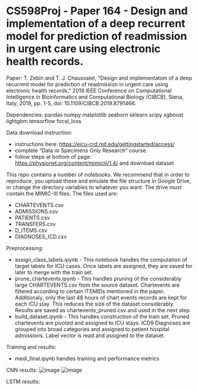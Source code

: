 # CS598Proj - Paper 164 - Design and implementation of a deep recurrent model for prediction of readmission in urgent care using electronic health records.

Paper:
T. Zebin and T. J. Chaussalet, "Design and implementation of a deep recurrent model for prediction of readmission in urgent care using electronic health records," 2019 IEEE Conference on Computational Intelligence in Bioinformatics and Computational Biology (CIBCB), Siena, Italy, 2019, pp. 1-5, doi: 10.1109/CIBCB.2019.8791466.

Dependencies: 
pandas
numpy
matplotlib
seaborn
sklearn
scipy
xgboost
lightgbm
tensorflow
focal_loss

Data download instruction: 
- instructions here: https://eicu-crd.mit.edu/gettingstarted/access/
- complete “Data or Specimens Only Research” course.
- follow steps at bottom of page: https://physionet.org/content/mimiciii/1.4/ and download dataset

This repo contains a number of notebooks. We recommend that in order to reproduce, you upload these and emulate the file structure in Google Drive, or change the directory variables to whatever you want. The drive must contain the MIMIC-III files. The files used are:
- CHARTEVENTS.csv
- ADMISSIONS.csv
- PATIENTS.csv
- TRANSFERS.csv
- D_ITEMS.csv
- DIAGNOSES_ICD.csv

Preprocessing: 
- assign_class_labels.ipynb - This notebook handles the computation of target labels for ICU cases. Once labels are assigned, they are saved for later to merge with the train set.
- prune_chartevents.ipynb - This handles pruning of the considerably large CHARTEVENTS.csv from the source dataset. Chartevents are filtered according to certain ITEMIDs mentioned in the paper. Additionaly, only the last 48 hours of chart events records are kept for each ICU stay. This reduces the size of the dataset considerably. Results are saved as chartevents_pruned.csv and used in the next step.
- build_dataset.ipynb - This handles construction of the train set. Pruned chartevents are pivoted and assigned to ICU stays. ICD9 Diagnoses are grouped into broad categories and assigned to patient hospital admissions. Label vector is read and assigned to the dataset.

Training and results: 
- medi_final.ipynb handles training and performance metrics 

CNN results:
![image](https://user-images.githubusercontent.com/112778741/236985933-a85cbf0c-c4ce-420c-86d4-bcc06f426428.png)
![image](https://user-images.githubusercontent.com/112778741/236985985-d50431b1-cb50-4ade-ad97-7a2cf19aa80d.png)

LSTM results: 

